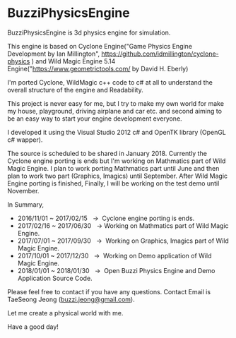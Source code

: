 # BuzziPhysicsEngine
BuzziPhysicsEngine is 3d physics engine for simulation.

This engine is based on Cyclone Engine("Game Physics Engine Development by Ian Millington", https://github.com/idmillington/cyclone-physics ) and Wild Magic Engine 5.14 Engine("https://www.geometrictools.com/ by David H. Eberly)

I'm ported Cyclone, WildMagic c++ code to c# at all to understand the overall structure of the engine and Readability.

This project is never easy for me, but I try to make my own world for make my house, playground, driving airplane and car etc.
and second aiming to be an easy way to start your engine development everyone.

I developed it using the Visual Studio 2012 c# and OpenTK library (OpenGL c# wapper).

The source is scheduled to be shared in January 2018.
Currently the Cyclone engine porting is ends but I'm working on Mathmatics part of Wild Magic Engine.
I plan to work porting Mathmatics part until June and then plan to work two part (Graphics, Imagics) until September.
After Wild Magic Engine porting is finished, Finally, I will be working on the test demo until November.

In Summary, 
- 2016/11/01 ~ 2017/02/15   →  Cyclone engine porting is ends. 
- 2017/02/16 ~ 2017/06/30   →  Working on Mathmatics part of Wild Magic Engine. 
- 2017/07/01 ~ 2017/09/30   →  Working on Graphics, Imagics part of Wild Magic Engine. 
- 2017/10/01 ~ 2017/12/30   →  Working on Demo application of Wild Magic Engine. 
- 2018/01/01 ~ 2018/01/30   →  Open Buzzi Physics Engine and Demo Application Source Code.


Please feel free to contact if you have any questions.
Contact Email is TaeSeong Jeong (<buzzi.jeong@gmail.com>).

Let me create a physical world with me.

Have a good day!
